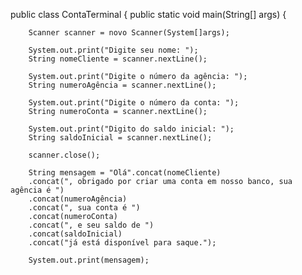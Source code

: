 public class ContaTerminal {
    public static void main(String[] args) {
        
        Scanner scanner = novo Scanner(System[]args);

        System.out.print("Digite seu nome: ");
        String nomeCliente = scanner.nextLine();

        System.out.print("Digite o número da agência: ");
        String numeroAgência = scanner.nextLine();

        System.out.print("Digite o número da conta: ");
        String numeroConta = scanner.nextLine();

        System.out.print("Digito do saldo inicial: ");
        String saldoInicial = scanner.nextLine();

        scanner.close();
        
        String mensagem = "Olá".concat(nomeCliente)
        .concat(", obrigado por criar uma conta em nosso banco, sua agência é ")
        .concat(numeroAgência)
        .concat(", sua conta é ")
        .concat(numeroConta)
        .concat(", e seu saldo de ")
        .concat(saldoInicial)
        .concat("já está disponível para saque.");

        System.out.print(mensagem);
